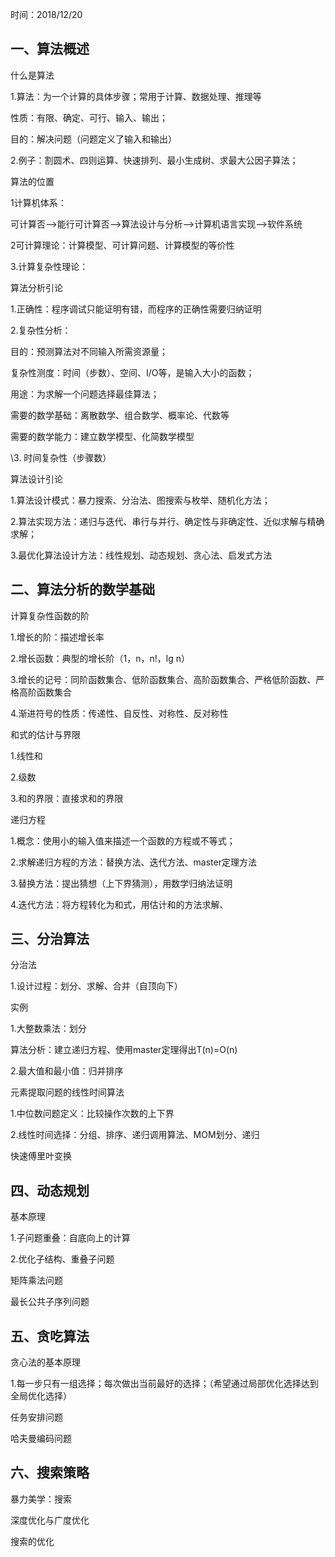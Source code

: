 时间：2018/12/20

## 一、算法概述

什么是算法

1.算法：为一个计算的具体步骤；常用于计算、数据处理、推理等

性质：有限、确定、可行、输入、输出；

目的：解决问题（问题定义了输入和输出）

2.例子：割圆术、四则运算、快速排列、最小生成树、求最大公因子算法；

算法的位置

1计算机体系：

可计算否—>能行可计算否—>算法设计与分析—>计算机语言实现—>软件系统

2可计算理论：计算模型、可计算问题、计算模型的等价性

3.计算复杂性理论：

算法分析引论

1.正确性：程序调试只能证明有错，而程序的正确性需要归纳证明

2.复杂性分析：

目的：预测算法对不同输入所需资源量；

复杂性测度：时间（步数）、空间、I/O等，是输入大小的函数；

用途：为求解一个问题选择最佳算法；

需要的数学基础：离散数学、组合数学、概率论、代数等

需要的数学能力：建立数学模型、化简数学模型

\3. 时间复杂性（步骤数）

算法设计引论

1.算法设计模式：暴力搜索、分治法、图搜索与枚举、随机化方法；

2.算法实现方法：递归与迭代、串行与并行、确定性与非确定性、近似求解与精确求解；

3.最优化算法设计方法：线性规划、动态规划、贪心法、启发式方法

## 二、算法分析的数学基础

计算复杂性函数的阶

1.增长的阶：描述增长率

2.增长函数：典型的增长阶（1，n，n!，lg n）

3.增长的记号：同阶函数集合、低阶函数集合、高阶函数集合、严格低阶函数、严格高阶函数集合

4.渐进符号的性质：传递性、自反性、对称性、反对称性

和式的估计与界限

1.线性和

2.级数

3.和的界限：直接求和的界限

递归方程

1.概念：使用小的输入值来描述一个函数的方程或不等式；

2.求解递归方程的方法：替换方法、迭代方法、master定理方法

3.替换方法：提出猜想（上下界猜测），用数学归纳法证明

4.迭代方法：将方程转化为和式，用估计和的方法求解、

## 三、分治算法

分治法

1.设计过程：划分、求解、合并（自顶向下）

实例

1.大整数乘法：划分

算法分析：建立递归方程、使用master定理得出T(n)=O(n)

2.最大值和最小值：归并排序

元素提取问题的线性时间算法

1.中位数问题定义：比较操作次数的上下界

2.线性时间选择：分组、排序、递归调用算法、MOM划分、递归

快速傅里叶变换

## 四、动态规划

基本原理

1.子问题重叠：自底向上的计算

2.优化子结构、重叠子问题

矩阵乘法问题

最长公共子序列问题

## 五、贪吃算法

贪心法的基本原理

1.每一步只有一组选择；每次做出当前最好的选择；（希望通过局部优化选择达到全局优化选择）

任务安排问题

哈夫曼编码问题

## 六、搜索策略

暴力美学：搜索

深度优化与广度优化

搜索的优化